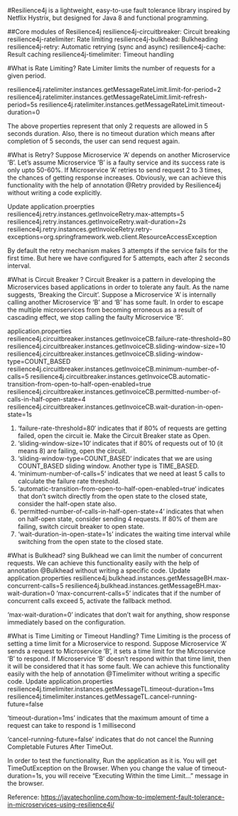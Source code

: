 #Resilience4j is a lightweight, easy-to-use fault tolerance library inspired by  Netflix Hystrix,
but designed for Java 8 and functional programming. 

##Core modules of Resilience4j
resilience4j-circuitbreaker: Circuit breaking
resilience4j-ratelimiter: Rate limiting
resilience4j-bulkhead: Bulkheading
resilience4j-retry: Automatic retrying (sync and async)
resilience4j-cache: Result caching
resilience4j-timelimiter: Timeout handling

#What is Rate Limiting?
Rate Limiter limits the number of requests for a given period.

resilience4j.ratelimiter.instances.getMessageRateLimit.limit-for-period=2
resilience4j.ratelimiter.instances.getMessageRateLimit.limit-refresh-period=5s
resilience4j.ratelimiter.instances.getMessageRateLimit.timeout-duration=0

The above properties represent that only 2 requests are allowed in 5 seconds duration. Also, there is no timeout duration which means after completion of 5 seconds, the user can send request again.


#What is Retry?
Suppose Microservice ‘A’  depends on another Microservice ‘B’. 
Let’s assume Microservice ‘B’ is a faulty service and its success rate is only upto 50-60%.
If Microservice ‘A’ retries to send request 2 to 3 times, the chances of getting response 
increases. Obviously, we can achieve this functionality with the help of annotation @Retry provided by Resilience4j without writing a code explicitly.

Update application.proerpties
resilience4j.retry.instances.getInvoiceRetry.max-attempts=5
resilience4j.retry.instances.getInvoiceRetry.wait-duration=2s
resilience4j.retry.instances.getInvoiceRetry.retry-exceptions=org.springframework.web.client.ResourceAccessException

By default the retry mechanism makes 3 attempts if the service fails for the first time. But here we have configured for 5 attempts, each after 2 seconds interval.


#What is Circuit Breaker ?
Circuit Breaker is a pattern in developing the Microservices based applications in order to 
tolerate any fault. As the name suggests, ‘Breaking the Circuit’. Suppose a Microservice ‘A’ is internally calling another Microservice ‘B’ and ‘B’ has some fault.
In order to escape the multiple microservices from becoming erroneous as a result of cascading 
effect, we stop calling the faulty Microservice ‘B’.

application.properties
resilience4j.circuitbreaker.instances.getInvoiceCB.failure-rate-threshold=80
resilience4j.circuitbreaker.instances.getInvoiceCB.sliding-window-size=10
resilience4j.circuitbreaker.instances.getInvoiceCB.sliding-window-type=COUNT_BASED
resilience4j.circuitbreaker.instances.getInvoiceCB.minimum-number-of-calls=5
resilience4j.circuitbreaker.instances.getInvoiceCB.automatic-transition-from-open-to-half-open-enabled=true
resilience4j.circuitbreaker.instances.getInvoiceCB.permitted-number-of-calls-in-half-open-state=4
resilience4j.circuitbreaker.instances.getInvoiceCB.wait-duration-in-open-state=1s

1) ‘failure-rate-threshold=80‘ indicates that if 80% of requests are getting failed, open the circuit ie. Make the Circuit Breaker state as Open.
2) ‘sliding-window-size=10‘ indicates that if 80% of requests out of 10 (it means 8) are failing, open the circuit.
3) ‘sliding-window-type=COUNT_BASED‘ indicates that we are using COUNT_BASED sliding window. Another type is TIME_BASED.
4) ‘minimum-number-of-calls=5‘ indicates that we need at least 5 calls to calculate the failure rate threshold.
5) ‘automatic-transition-from-open-to-half-open-enabled=true‘ indicates that don’t switch directly from the open state to the closed state, consider the half-open state also.
6) ‘permitted-number-of-calls-in-half-open-state=4‘ indicates that when on half-open state, consider sending 4 requests. If 80% of them are failing, switch circuit breaker to open state.
7) ‘wait-duration-in-open-state=1s’ indicates the waiting time interval while switching from the open state to the closed state.


#What is Bulkhead?
sing Bulkhead we can limit the number of concurrent requests. 
We can achieve this functionality easily with the help of annotation @Bulkhead without writing a specific code.
Update application.properties
resilience4j.bulkhead.instances.getMessageBH.max-concurrent-calls=5
resilience4j.bulkhead.instances.getMessageBH.max-wait-duration=0
‘max-concurrent-calls=5’ indicates that if the number of concurrent calls exceed 5, activate the fallback method.

‘max-wait-duration=0’ indicates that don’t wait for anything, show response immediately based on the configuration.

#What is Time Limiting or Timeout Handling?
Time Limiting is the process of setting a time limit for a Microservice to respond. 
Suppose Microservice ‘A’ sends a request to Microservice ‘B’, it sets a time limit for the 
Microservice ‘B’ to respond. If  Microservice ‘B’ doesn’t respond within that time limit,
then it will be considered that it has some fault. 
We can achieve this functionality easily with the help of annotation @Timelimiter without 
writing a specific code.
Update application.properties
resilience4j.timelimiter.instances.getMessageTL.timeout-duration=1ms
resilience4j.timelimiter.instances.getMessageTL.cancel-running-future=false

‘timeout-duration=1ms’ indicates that the maximum amount of time a request can take to respond 
is 1 millisecond

‘cancel-running-future=false’ indicates that do not cancel the Running Completable Futures 
After TimeOut.

In order to test the functionality, Run the application as it is. You will get TimeOutException 
on the Browser. When you change the value of timeout-duration=1s, you will receive “Executing Within the time Limit…” message in the browser.


Reference:
https://javatechonline.com/how-to-implement-fault-tolerance-in-microservices-using-resilience4j/
